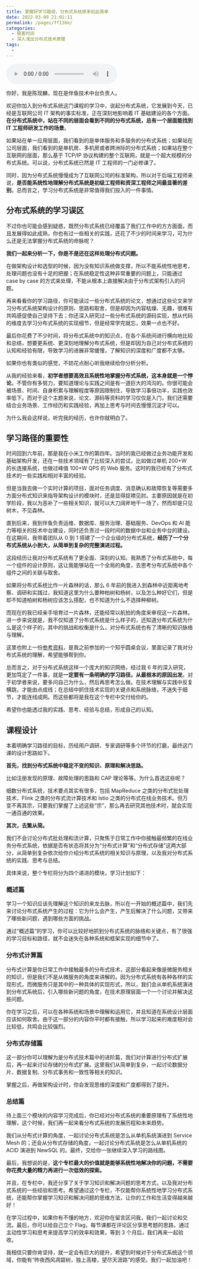```yaml
---
title: 掌握好学习路径，分布式系统原来如此简单
date: 2022-03-09 21:01:11
permalink: /pages/ff138e/
categories:
  - 极客时间
  - 深入浅出分布式技术原理
tags:
  - 
---
```

<audio title="开篇词.掌握好学习路径，分布式系统原来如此简单" src="https://static001.geekbang.org/resource/audio/8a/5c/8af68a6cb34c31f2804436464f53645c.mp3" controls="controls"></audio> 
<p>你好，我是陈现麟，现在是伴鱼技术中台负责人。</p><p>欢迎你加入到分布式系统这门课程的学习中，说起分布式系统，它发展到今天，已经是互联网公司 IT 架构的事实标准，正在深刻地影响着 IT 基础建设的各个方面。<strong>在分布式系统中，站在不同的层面会看到不同的分布式系统，总有一个层面能找到 IT 工程师研发工作的场景</strong>。</p><p>如果站在单一应用层面，我们看到的是单体服务和多服务的分布式系统；如果站在公司层面，我们看到的是单机房、多机房或者跨洲际的分布式系统；如果站在整个互联网的层面，那么基于 TCP/IP 协议构建的整个互联网，就是一个超大规模的分布式系统。可以说，分布式系统已然是 IT 工程师的一门必修课了。</p><p>同时，因为分布式系统慢慢成为了互联网公司的标准架构，所以对于后端工程师来说，<strong>是否能系统性地理解分布式系统是初级工程师和资深工程师之间最显著的差别</strong>。总而言之，学习分布式系统是非常值得我们投入的一件事情。</p><h2>分布式系统的学习误区</h2><p>不过你也可能会感到疑惑，既然分布式系统已经覆盖了我们工作中的方方面面，而且发展得如此成熟，你也有过一些相关的实践，还花了不少的时间来学习，可为什么还是无法掌握分布式系统的命脉呢？</p><p><strong>我们一起来分析一下，你是不是还在这样处理分布式问题。</strong></p><!-- [[[read_end]]] --><p>在做架构设计和选型的时候，因为没有知识系统做支撑，所以不能系统性地思考，处理问题也没有十足的把握；在系统稳定性这种非常重要的问题上，只能通过 case by case 的方式来处理，不能从根本上直接解决由于分布式架构引入的问题。</p><p>再来看看你的学习路径，你可能读过一些分布式系统的论文，想通过这些论文来学习分布式系统架构设计的原则、思路和取舍，但是却因为内容枯燥、无趣，很难有共鸣感促使自己坚持下去；你还深入研究过一些分布式系统的源码实现，想从代码的维度去学习分布式系统的实现细节，但是经常学完就忘，效果一点也不好。</p><p>最后你花费了不少时间，将分布式系统中的知识点，在各个系统间进行横向地比较和总结，想要更系统、更深刻地理解分布式系统，但是却因为自己对分布式系统的认知和经验有限，导致学习的进展非常缓慢，了解知识的深度和广度都不太够。</p><p>如果你也有类似的感觉，不妨花点耐心听我继续给你分析分析。</p><p>从我的经验来看，<strong>初学者想要高效且系统性地掌握分布式系统，这本身就是一个悖论</strong>。不管你有多努力，要知道理论与实践之间是有一道巨大的鸿沟的。你很可能会被场景、时间、自身积累与理解程度等原因限制住，导致学习事倍功半，实践也效率低下。而对于这个主题来说，论文、源码等资料的学习仅仅是入门，我们还需要结合业务场景、工作经历和实践经验，再加上思考与时间去慢慢沉淀才可以。</p><p>为什么我会这样说，听完我的经历，也许你就明白了。</p><h2>学习路径的重要性</h2><p>时间回到六年前，那是我在小米工作的第四年。当时的我已经做过业务功能开发和基础架构开发，还在一些技术领域有了比较深入的尝试，比如做过单机 200+W 的长连接系统，也做过峰值 100+W QPS 的 Web 服务。这时的我已经有了分布式技术的一些实践和相对丰富的经验。</p><p>但是当我去做一个实时计算的项目，面对任务调度、消息确认和故障恢复等需要多方面分布式知识来指导架构设计的模块时，还是显得捉襟见肘。主要原因就是在初学阶段，我以为恶补了一些相关知识，就可以大刀阔斧地干一场了，然而却是只见树木，不见森林。</p><p>直到后来，我到伴鱼负责运维、数据库、服务治理、基础服务、DevOps 和 AI 能力等相关的技术中台建设，同时还负责过一段时间的数据中台和业务中台的建设。在这期间，我带着团队从 0 到 1 搭建了一个企业级的分布式系统，<strong>经历了一个分布式系统从小到大，从简单到复杂的完整演进过程。</strong></p><p>这段经历让我对分布式系统有了更全面、深刻的认知。我熟悉了分布式系统中，每一个组件的设计原则，这让我能够站在一个全局的角度，去思考分布式系统中各个组件之间的关联与取舍。</p><p>如果将分布式系统比作一片森林的话，那么 6 年前的我进入到森林中近距离地考察、调研和实践过，我知道这里为什么要种柏树和杨树，以及怎么种好它们，但是却不知道柏树和杨树应该怎么搭配，也不知道为什么不选择种柳树。</p><p>而现在的我已经亲手培育过一片森林，还能经常以航拍的角度来审视这一片森林。进一步来说就是，我不仅知道了分布式系统是什么样子的，还知道分布式系统为什么是这个样子的，其中的挑战和权衡是什么，对分布式系统也有了清晰的知识脉络与理解。</p><p>这里也附上一份<a href="https://www.zhihu.com/question/320812569/answer/1386491563">参考资料</a>，是我之前参加的一个知乎圆桌会议，里面记录了我对分布式系统的理解，希望能够帮到你。</p><p>总而言之，对于分布式系统这样一个庞大的知识网络，经过我 6 年的深入研究，更加笃定了一件事，就是<strong>一定要有一条明确的学习路径，从最根本的原因出发</strong>。对于初学者来说，要多问自己为什么，然后再思考怎么做。在技术理解与实践中反复横跳，才能由点成线；在总结中抓住技术实现的关键点和系统脉络，不迷失于细节，才能连线成网。而这些都将是我在这个专栏中交付给你的。</p><p>希望你也能透过我的实践、思考、经验与总结，形成自己的认知。</p><h2>课程设计</h2><p>本着明确学习路径的目标，历经用户调研、专家调研等多个环节的打磨，最终这门课的设计思路如下。</p><p><strong>首先，找到分布式系统中稳定不变的知识、原理和解决思路。</strong></p><p>比如注册发现的原理、故障处理的思路和 CAP 理论等等。为什么首选这些呢？</p><p>细数分布式系统，技术要点其实有很多，包括 MapReduce 之类的分布式批处理技术，Flink 之类的分布式流计算技术和 Istio 之类的分布式在线业务技术。但万变不离其宗，只要我们掌握了上述这些“宗”，那么再去研究其他技术时，就会实现一通百通的效果。</p><p><strong>其次，去繁从简。</strong></p><p>我们不会讨论分布式批处理和流计算，只聚焦于日常工作中你接触最频繁的在线业务分布式系统，依据是否有状态将其分为“分布式计算”和“分布式存储”这两大部分，从简单到复杂依次给你介绍分布式系统的相关知识与原理，以及我对分布式系统的实践、思考与总结。</p><p>具体来说，整个专栏将分为四个递进的模块，学习计划如下：<br>
<img src="https://static001.geekbang.org/resource/image/1e/e7/1ef6a99c05b1d31c77e06e72edc615e7.jpg?wh=2284x1261" alt=""></p><h3>概述篇</h3><p>学习一个知识应该先理解这个知识的来龙去脉，所以在一开始的概述篇中，我们先来讨论分布式系统产生的过程：它为什么会产生，产生后解决了什么问题，又带来了哪些新问题，遇到哪些方面的挑战。</p><p>通过“概述篇”的学习，你可以比较好地抓到分布式系统的脉络和关键点，有了很强的学习目标和路径，就不会迷失在各种系统和框架实现的细节中了。</p><h3>分布式计算篇</h3><p>分布式计算是你日常工作中接触最多的分布式技术，这部分看起来像是微服务相关的知识，但是我们不是从微服务的角度来讲解的。因为分布式系统有各种各样的实现形式，而微服务只是其中的一种具体的实现形式，所以，我们会从单机系统演进到分布式系统后，引入哪些新问题的角度，在技术原理层面一个一个讨论并解决这些问题。</p><p>你在学习之后，可以在各种系统和场景中理解和运用它，并且知道在系统设计层面应该如何取舍。由于这一部分的内容你平时都有接触，所以学习起来的难度相对会比较低，共鸣会比较强烈。</p><h3>分布式存储篇</h3><p>这一部分你可以理解为是分布式技术篇中的进阶篇，我们对计算进行分布式扩展后，再一起来讨论存储的分布式扩展。这里我们从简单到复杂，一起讨论数据分片、数据复制、分布式事务和一致性等相关的知识。</p><p>掌握之后，再做架构设计时，你会发现思维的深度和广度都得到了提升。</p><h3>总结篇</h3><p>待上面三个模块的内容学习完成后，你已经对分布式系统的重要原理有了系统性地理解，这个时候，我们再一起来看分布式系统的发展历程和未来趋势。</p><p>我们从分布式计算的角度，一起讨论分布式系统是怎么从单机系统演进到 Service Mesh 的；还会从分布式存储的角度，一起讨论分布式系统是怎么从单机系统的 ACID 演进到 NewSQL 的。最终，交给你一张继续深入学习的路线图。</p><p>最后，我想说的是，<strong>这个专栏最大的价值就是能够系统性地解决你的问题，不需要你花费大量的精力再进行一次低效的探索。</strong></p><p>并且，在专栏中，我还分享了关于学习知识和解决问题的思考方式，以及我对分布式系统的一些经验和思考。希望通过这个专栏，不仅能帮你系统性地学习分布式系统，还能帮你掌握学习知识和解决问题的思维方法，让你的工作和生活变得越来越好！</p><p>在学习过程中，如果你有不懂的地方，欢迎你在留言区问我，我们一起讨论和交流。最后，你可以给自己立个 Flag，每节课都在评论区分享思考题的思路，通过主动性学习和思考来提高学习的效率和效果，等到 3 个月后，我们再来一起验收。</p><p>我相信只要你肯坚持，就一定会有巨大的提升，希望到时候对于分布式系统这个领域，你能有<span class="orange">“昨夜西风凋碧树，独上高楼，望尽天涯路”</span>的感受。我们一起加油吧！</p>